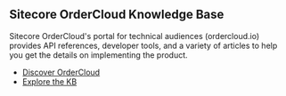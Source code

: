 ## Sitecore OrderCloud Knowledge Base

Sitecore OrderCloud's portal for technical audiences (ordercloud.io) provides API references, developer tools, and a variety of articles to help you get the details on implementing the product.

- [Discover OrderCloud](https://ordercloud.io/discover/platform-overview)
- [Explore the KB](https://ordercloud.io/knowledge-base)

